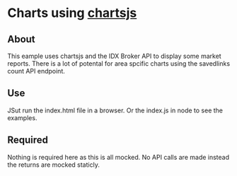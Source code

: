 # Charts using [chartsjs](https://www.chartjs.org/)

## About

This eample uses chartsjs and the IDX Broker API to display some market reports. There is a lot of potental for area spcific charts using the savedlinks count API endpoint.

## Use

JSut run the index.html file in a browser. Or the index.js in node to see the examples.

## Required

Nothing is required here as this is all mocked. No API calls are made instead the returns are mocked staticly.


